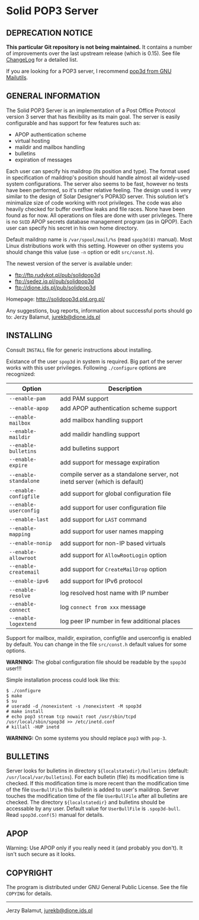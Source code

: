 # Solid POP3 Server

## DEPRECATION NOTICE

**This particular Git repository is not being maintained.** It contains a
number of improvements over the last upstream release (which is 0.15). See file
[ChangeLog](ChangeLog) for a detailed list.

If you are looking for a POP3 server, I recommend
[pop3d from GNU Mailutils](https://mailutils.org/manual/html_section/pop3d.html#pop3d).


## GENERAL INFORMATION

The Solid POP3 Server is an implementation of a Post Office Protocol version 3
server that has flexibility as its main goal. The server is easily
configurable and has support for few features such as:

- APOP authentication scheme
- virtual hosting
- maildir and mailbox handling
- bulletins
- expiration of messages

Each user can specify his maildrop (its position and type). The format
used in specification of maildrop's position should handle almost all
widely-used system configurations. The server also seems to be fast, however no
tests have been performed, so it's rather relative feeling. The design used
is very similar to the design of Solar Designer's POPA3D server. This solution
let's minimalize size of code working with root privileges. The code was also
heavily checked for buffer overflow leaks and file races. None have been found
as for now. All operations on files are done with user privileges. There
is no `SUID` APOP secrets database management program (as in QPOP). Each user
can specify his secret in his own home directory.

Default maildrop name is `/var/spool/mail/%s` (read `spop3d(8)` manual).
Most Linux distributions work with this setting. However on other systems
you should change this value (use `-n` option or edit `src/const.h`).

The newest version of the server is available under:

- <ftp://ftp.rudykot.pl/pub/solidpop3d>
- <ftp://sedez.iq.pl/pub/solidpop3d>
- <ftp://dione.ids.pl/pub/solidpop3d>

Homepage:
    http://solidpop3d.pld.org.pl/

Any suggestions, bug reports, information about successful ports should go to:
    Jerzy Balamut, <jurekb@dione.ids.pl>


## INSTALLING

Consult `INSTALL` file for generic instructions about installing.

Existance of the user `spop3d` in system is required. Big part of the server
works with this user privileges. Following `./configure` options are recognized:

Option                  | Description
----------------------- |---------------------------------------------------------------------------
`--enable-pam`          | add PAM support
`--enable-apop`         | add APOP authentication scheme support
`--enable-mailbox`      | add mailbox handling support
`--enable-maildir`      | add maildir handling support
`--enable-bulletins`    | add bulletins support
`--enable-expire`       | add support for message expiration
`--enable-standalone`   | compile server as a standalone server, not inetd server (which is default)
`--enable-configfile`   | add support for global configuration file
`--enable-userconfig`   | add support for user configuration file
`--enable-last`         | add support for `LAST` command
`--enable-mapping`      | add support for user names mapping
`--enable-nonip`        | add support for non-IP based virtuals
`--enable-allowroot`    | add support for `AllowRootLogin` option
`--enable-createmail`   | add support for `CreateMailDrop` option
`--enable-ipv6`         | add support for IPv6 protocol
`--enable-resolve`      | log resolved host name with IP number
`--enable-connect`      | log `connect from xxx` message
`--enable-logextend`    | log peer IP number in few additional places

Support for mailbox, maildir, expiration, configfile and userconfig 
is enabled by default. You can change in the file `src/const.h` default
values for some options.

**WARNING:** The global configuration file should be readable by the `spop3d` user!!!

Simple installation process could look like this:

```
$ ./configure
$ make
$ su
# useradd -d /nonexistent -s /nonexistent -M spop3d
# make install
# echo pop3 stream tcp nowait root /usr/sbin/tcpd /usr/local/sbin/spop3d >> /etc/inetd.conf
# killall -HUP inetd
```

**WARNING:** On some systems you should replace `pop3` with `pop-3`.


## BULLETINS

Server looks for bulletins in directory `${localstatedir}/bulletins` (default:
`/usr/local/var/bulletins`). For each bulletin (file) its modification time
is checked. If this modification time is more recent than the modification time
of the file `UserBullFile` this bulletin is added to user's maildrop. Server
touches the modification time of the file `UserBullFile` after all bulletins
are checked. The directory `${localstatedir}` and bulletins should be accessable
by any user. Default value for `UserBullFile` is `.spop3d-bull`. Read
`spop3d.conf(5)` manual for details.


## APOP

Warning: Use APOP only if you really need it (and probably you don't).
It isn't such secure as it looks.


## COPYRIGHT

The program is distributed under GNU General Public License.
See the file `COPYING` for details.

____________________________________
Jerzy Balamut, <jurekb@dione.ids.pl>


<!-- vim: se tw=79 cc=+1 et sw=4 ts=4: -->
